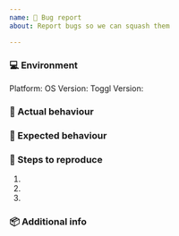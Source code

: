 ```yaml
---
name: 🐞 Bug report
about: Report bugs so we can squash them

---
```

<!-- Before submitting a new issue, please make sure that the same issue has not been created already -->

### 💻 Environment
<!-- Info about the platform and Toggl Version. It helps us narrow down the issue to smaller section of our project -->

Platform: <!-- macOS/Windows/Linux -->
OS Version: <!-- macOS 10.14 or Windows 10.1 or Linux 14.04 -->
Toggl Version: <!-- 7.4.253 -->


### 🐞 Actual behaviour
<!-- A clear and concise description of what happened -->


### 💯 Expected behaviour
<!-- A clear and concise description of what you expected to happen -->


### 🔨 Steps to reproduce
<!-- Clear steps to reproduce the issue -->

1. 
2. 
3. 


### 📦 Additional info
<!-- Error messages, logs and screenshots -->
